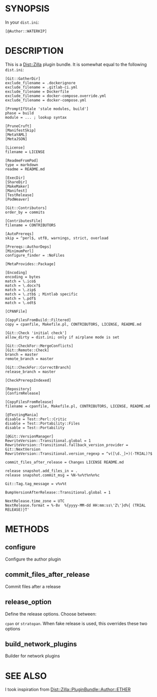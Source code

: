 # SYNOPSIS

In your `dist.ini`:

    [@Author::WATERKIP]

# DESCRIPTION

This is a [Dist::Zilla](https://metacpan.org/pod/Dist%3A%3AZilla) plugin bundle. It is somewhat equal to the
following `dist.ini`:

    [Git::GatherDir]
    exclude_filename = .dockerignore
    exclude_filename = .gitlab-ci.yml
    exclude_filename = Dockerfile
    exclude_filename = docker-compose.override.yml
    exclude_filename = docker-compose.yml

    [PromptIfStale 'stale modules, build']
    phase = build
    module = ... ; lookup syntax

    [PruneCruft]
    [ManifestSkip]
    [MetaYAML]
    [MetaJSON]

    [License]
    filename = LICENSE

    [ReadmeFromPod]
    type = markdown
    readme = README.md

    [ExecDir]
    [ShareDir]
    [MakeMaker]
    [Manifest]
    [TestRelease]
    [PodWeaver]

    [Git::Contributors]
    order_by = commits

    [ContributesFile]
    filename = CONTRIBUTORS

    [AutoPrereqs]
    skip = ^perl$, utf8, warnings, strict, overload

    [Prereqs::AuthorDeps]
    [MinimumPerl]
    configure_finder = :NoFiles

    [MetaProvides::Package]

    [Encoding]
    encoding = bytes
    match = \.ico$
    match = \.docx?$
    match = \.zip$
    match = \.ztb$ ; Mintlab specific
    match = \.pdf$
    match = \.odt$

    [CPANFile]

    [CopyFilesFromBuild::Filtered]
    copy = cpanfile, Makefile.pl, CONTRIBUTORS, LICENSE, README.md

    [Git::Check 'initial check']
    allow_dirty = dist.ini; only if airplane mode is set

    [Git::CheckFor::MergeConflicts]
    [Git::Remote::Check]
    branch = master
    remote_branch = master

    [Git::CheckFor::CorrectBranch]
    release_branch = master

    [CheckPrereqsIndexed]

    [Repository]
    [ConfirmRelease]

    [CopyFilesFromRelease]
    filename = cpanfile, Makefile.pl, CONTRIBUTORS, LICENSE, README.md

    [@TestingMania]
    disable = Test::Perl::Critic
    disable = Test::Portability::Files
    disable = Test::Portability

    [@Git::VersionManager]
    RewriteVersion::Transitional.global = 1
    RewriteVersion::Transitional.fallback_version_provider = Git::NextVersion
    RewriteVersion::Transitional.version_regexp = ^v([\d._]+)(-TRIAL)?$

    commit_files_after_release = Changes LICENSE README.md

    release snapshot.add_files_in = .
    release snapshot.commit_msg = %N-%v%t%n%n%c

    Git::Tag.tag_message = v%v%t

    BumpVersionAfterRelease::Transitional.global = 1

    NextRelease.time_zone = UTC
    NextRelease.format = %-8v  %{yyyy-MM-dd HH:mm:ss\'Z\'}d%{ (TRIAL RELEASE)}T'

# METHODS

## configure

Configure the author plugin

## commit\_files\_after\_release

Commit files after a release

## release\_option

Define the release options. Choose between:

`cpan` or `stratopan`. When fake release is used, this overrides these two options

## build\_network\_plugins

Builder for network plugins

# SEE ALSO

I took inspiration from [Dist::Zilla::PluginBundle::Author::ETHER](https://metacpan.org/pod/Dist%3A%3AZilla%3A%3APluginBundle%3A%3AAuthor%3A%3AETHER)
